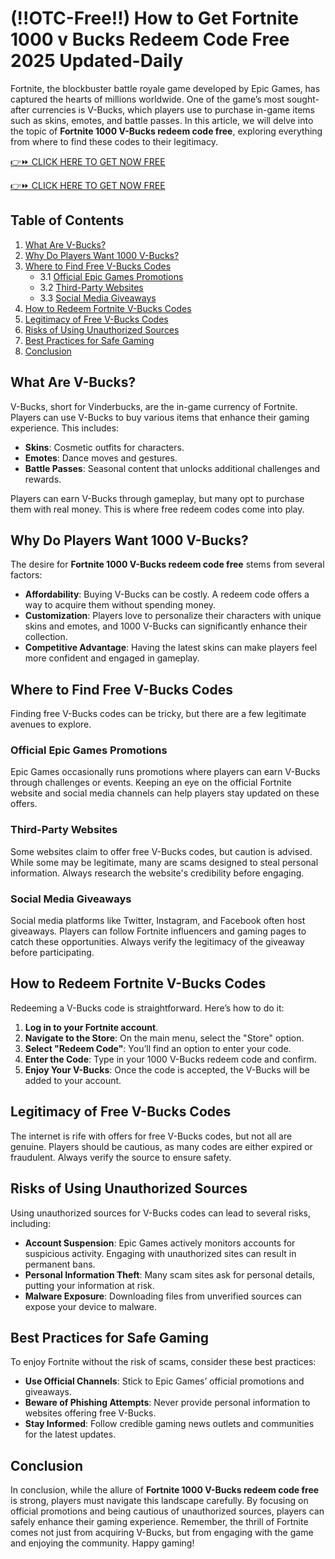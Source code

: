 # (!!OTC-Free!!) How to Get Fortnite 1000 v Bucks Redeem Code Free 2025 Updated-Daily

Fortnite, the blockbuster battle royale game developed by Epic Games, has captured the hearts of millions worldwide. One of the game’s most sought-after currencies is V-Bucks, which players use to purchase in-game items such as skins, emotes, and battle passes. In this article, we will delve into the topic of **Fortnite 1000 V-Bucks redeem code free**, exploring everything from where to find these codes to their legitimacy.

[👉⏩ CLICK HERE TO GET NOW FREE](https://getfreelink.pro/Vbucks/)

[👉⏩ CLICK HERE TO GET NOW FREE](https://getfreelink.pro/Vbucks/)

## Table of Contents
1. [What Are V-Bucks?](#what-are-v-bucks)
2. [Why Do Players Want 1000 V-Bucks?](#why-do-players-want-1000-v-bucks)
3. [Where to Find Free V-Bucks Codes](#where-to-find-free-v-bucks-codes)
   - 3.1 [Official Epic Games Promotions](#official-epic-games-promotions)
   - 3.2 [Third-Party Websites](#third-party-websites)
   - 3.3 [Social Media Giveaways](#social-media-giveaways)
4. [How to Redeem Fortnite V-Bucks Codes](#how-to-redeem-fortnite-v-bucks-codes)
5. [Legitimacy of Free V-Bucks Codes](#legitimacy-of-free-v-bucks-codes)
6. [Risks of Using Unauthorized Sources](#risks-of-using-unauthorized-sources)
7. [Best Practices for Safe Gaming](#best-practices-for-safe-gaming)
8. [Conclusion](#conclusion)

## What Are V-Bucks?

V-Bucks, short for Vinderbucks, are the in-game currency of Fortnite. Players can use V-Bucks to buy various items that enhance their gaming experience. This includes:

- **Skins**: Cosmetic outfits for characters.
- **Emotes**: Dance moves and gestures.
- **Battle Passes**: Seasonal content that unlocks additional challenges and rewards.

Players can earn V-Bucks through gameplay, but many opt to purchase them with real money. This is where free redeem codes come into play.

## Why Do Players Want 1000 V-Bucks?

The desire for **Fortnite 1000 V-Bucks redeem code free** stems from several factors:

- **Affordability**: Buying V-Bucks can be costly. A redeem code offers a way to acquire them without spending money.
- **Customization**: Players love to personalize their characters with unique skins and emotes, and 1000 V-Bucks can significantly enhance their collection.
- **Competitive Advantage**: Having the latest skins can make players feel more confident and engaged in gameplay.

## Where to Find Free V-Bucks Codes

Finding free V-Bucks codes can be tricky, but there are a few legitimate avenues to explore.

### Official Epic Games Promotions

Epic Games occasionally runs promotions where players can earn V-Bucks through challenges or events. Keeping an eye on the official Fortnite website and social media channels can help players stay updated on these offers.

### Third-Party Websites

Some websites claim to offer free V-Bucks codes, but caution is advised. While some may be legitimate, many are scams designed to steal personal information. Always research the website's credibility before engaging.

### Social Media Giveaways

Social media platforms like Twitter, Instagram, and Facebook often host giveaways. Players can follow Fortnite influencers and gaming pages to catch these opportunities. Always verify the legitimacy of the giveaway before participating.

## How to Redeem Fortnite V-Bucks Codes

Redeeming a V-Bucks code is straightforward. Here’s how to do it:

1. **Log in to your Fortnite account**.
2. **Navigate to the Store**: On the main menu, select the "Store" option.
3. **Select "Redeem Code"**: You’ll find an option to enter your code.
4. **Enter the Code**: Type in your 1000 V-Bucks redeem code and confirm.
5. **Enjoy Your V-Bucks**: Once the code is accepted, the V-Bucks will be added to your account.

## Legitimacy of Free V-Bucks Codes

The internet is rife with offers for free V-Bucks codes, but not all are genuine. Players should be cautious, as many codes are either expired or fraudulent. Always verify the source to ensure safety.

## Risks of Using Unauthorized Sources

Using unauthorized sources for V-Bucks codes can lead to several risks, including:

- **Account Suspension**: Epic Games actively monitors accounts for suspicious activity. Engaging with unauthorized sites can result in permanent bans.
- **Personal Information Theft**: Many scam sites ask for personal details, putting your information at risk.
- **Malware Exposure**: Downloading files from unverified sources can expose your device to malware.

## Best Practices for Safe Gaming

To enjoy Fortnite without the risk of scams, consider these best practices:

- **Use Official Channels**: Stick to Epic Games’ official promotions and giveaways.
- **Beware of Phishing Attempts**: Never provide personal information to websites offering free V-Bucks.
- **Stay Informed**: Follow credible gaming news outlets and communities for the latest updates.

## Conclusion

In conclusion, while the allure of **Fortnite 1000 V-Bucks redeem code free** is strong, players must navigate this landscape carefully. By focusing on official promotions and being cautious of unauthorized sources, players can safely enhance their gaming experience. Remember, the thrill of Fortnite comes not just from acquiring V-Bucks, but from engaging with the game and enjoying the community. Happy gaming!
